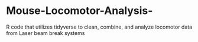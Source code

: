 # Mouse-Locomotor-Analysis-
R code that utilizes tidyverse to clean, combine, and analyze locomotor data from Laser beam break systems 
